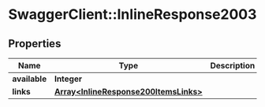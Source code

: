 # SwaggerClient::InlineResponse2003

## Properties
Name | Type | Description | Notes
------------ | ------------- | ------------- | -------------
**available** | **Integer** |  | [optional] 
**links** | [**Array&lt;InlineResponse200ItemsLinks&gt;**](InlineResponse200ItemsLinks.md) |  | [optional] 



